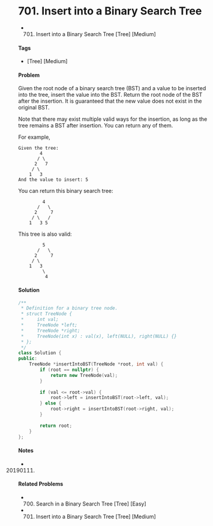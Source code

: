 # 701. Insert into a Binary Search Tree
- 701. Insert into a Binary Search Tree [Tree] [Medium]

#### Tags
- [Tree] [Medium]

#### Problem
Given the root node of a binary search tree (BST) and a value to be inserted into the tree, insert the value into the BST. Return the root node of the BST after the insertion. It is guaranteed that the new value does not exist in the original BST.

Note that there may exist multiple valid ways for the insertion, as long as the tree remains a BST after insertion. You can return any of them.

For example, 

    Given the tree:
            4
           / \
          2   7
         / \
        1   3
    And the value to insert: 5

You can return this binary search tree:

             4
           /   \
          2     7
         / \   /
        1   3 5

This tree is also valid:

             5
           /   \
          2     7
         / \   
        1   3
             \
              4

#### Solution
``` C++
/**
 * Definition for a binary tree node.
 * struct TreeNode {
 *     int val;
 *     TreeNode *left;
 *     TreeNode *right;
 *     TreeNode(int x) : val(x), left(NULL), right(NULL) {}
 * };
 */
class Solution {
public:
    TreeNode *insertIntoBST(TreeNode *root, int val) {
        if (root == nullptr) {
            return new TreeNode(val);
        }
        
        if (val <= root->val) {
            root->left = insertIntoBST(root->left, val);
        } else {
            root->right = insertIntoBST(root->right, val);
        }
        
        return root;
    }
};
```

#### Notes
- 20190111.

#### Related Problems
- 700. Search in a Binary Search Tree [Tree] [Easy]
- 701. Insert into a Binary Search Tree [Tree] [Medium]

